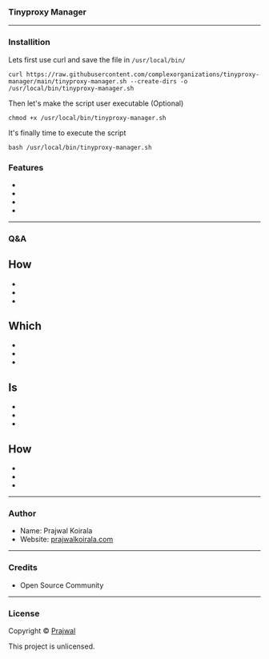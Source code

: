 ### Tinyproxy Manager

---
### Installition
Lets first use curl and save the file in `/usr/local/bin/`
```
curl https://raw.githubusercontent.com/complexorganizations/tinyproxy-manager/main/tinyproxy-manager.sh --create-dirs -o /usr/local/bin/tinyproxy-manager.sh
```
Then let's make the script user executable (Optional)
```
chmod +x /usr/local/bin/tinyproxy-manager.sh
```
It's finally time to execute the script
```
bash /usr/local/bin/tinyproxy-manager.sh
```

### Features
- 
- 
- 
- 

---
### Q&A

How
- 
- 
- 
- 

Which
- 
- 
- 
-

Is
- 
- 
- 
-

How 
- 
- 
- 
-

---
### Author
* Name: Prajwal Koirala
* Website: [prajwalkoirala.com](https://www.prajwalkoirala.com)

---	
### Credits
- Open Source Community

---
### License
Copyright © [Prajwal](https://github.com/prajwal-koirala)

This project is unlicensed.
